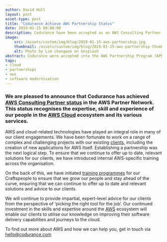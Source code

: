 ```yaml
---
author: David Hall
layout: post
asset-type: post
title: "Codurance Achieve AWS Partnership Status"
date: 2019-01-15 00:00:00
description: Codurance have been accepted as an AWS Consulting Partner
image: 
    src: /assets/custom/img/blog/2019-01-15-aws-partnership.jpg
    thumbnail: /assets/custom/img/blog/2019-01-15-aws-partnership-thumbnail.png
    alt: Photo by Lim changwon on Unsplash
abstract: Codurance were accepted into the AWS Partnership Program (APN).
tags: 
- cloud 
- partnerships 
- aws
- software modernisation
---
```


### We are pleased to announce that Codurance has achieved [AWS Consulting Partner status](https://aws.amazon.com/partners/find/partnerdetails/?n=Codurance%20Ltd&id=001E000001dA58LIAS) in the AWS Partner Network. This status recognises the expertise, skill and experience of our people in the [AWS Cloud](https://aws.amazon.com/) ecosystem and its various services.

AWS and cloud-related technologies have played an integral role in many of our client engagements. We have been fortunate to work on a range of complex and challenging projects with our existing [clients](/clients/), including the creation of new applications for AWS itself. Establishing a partnership was the next logical step. To ensure that we continue to offer up to date, relevant solutions for our clients, we have introduced internal AWS-specific training across the organisation.

On the back of this, we have initiated [training programmes](https://aws.amazon.com/partners/training/) for our Craftspeople to ensure that we grow our people and stay ahead of the curve, ensuring that we can continue to offer up to date and relevant solutions and advice to our clients.

We will continue to provide impartial, expert-level advice for our clients from the perspective of ‘picking the right tool for the job’. Our continued investment in the skills and expertise around the [AWS](https://aws.amazon.com/) ecosystem will enable our clients to utilise our knowledge on improving their software delivery capabilities and journeys to the cloud.
 
To find out more about AWS and how we can help you, get in touch via <a href="mailto:hello@codurance.com">hello@codurance.com</a>
